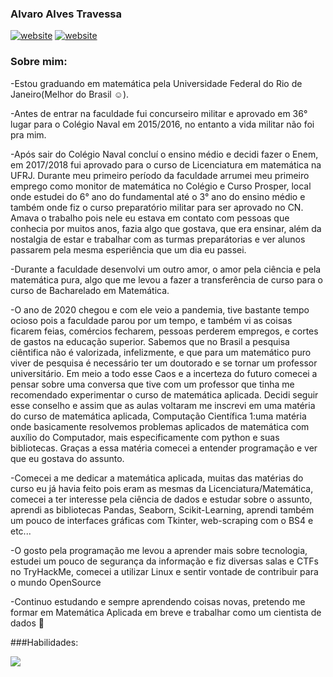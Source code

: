 ### Alvaro Alves Travessa

<a href="https://www.linkedin.com/in/alvaroat19/"><img src="https://img.shields.io/static/v1?label=&labelColor=505050&message=LinkedIn&color=%230076D6&style=flat&logo=linkedin&logoColor=%230076D6" alt="website"/></a>
<a href="https://www.instagram.com/alvaroat.19/"><img src="https://img.shields.io/static/v1?label=&labelColor=white&message=Instagram&color=5b0000&style=flat&logo=instagram&logoColor=%ff0000" alt="website"/></a>

### Sobre mim:
-Estou graduando em matemática pela Universidade Federal do Rio de Janeiro(Melhor do Brasil ☺️).

-Antes de entrar na faculdade fui concurseiro militar e aprovado em 36° lugar para o Colégio Naval em 2015/2016, no entanto a vida militar não foi pra mim.

-Após sair do Colégio Naval concluí o ensino médio e decidi fazer o Enem, em 2017/2018 fui aprovado para o curso de Licenciatura em matemática na UFRJ. Durante meu primeiro período da faculdade arrumei meu primeiro emprego como monitor de matemática no Colégio e Curso Prosper, local onde estudei do 6° ano do fundamental até o 3° ano do ensino médio e também onde fiz o curso preparatório militar para ser aprovado no CN. Amava o trabalho pois nele eu estava em contato com pessoas que conhecia por muitos anos, fazia algo que gostava, que era ensinar, além da nostalgia de estar e trabalhar com as turmas preparátorias e ver alunos passarem pela mesma esperiência que um dia eu passei.

-Durante a faculdade desenvolvi um outro amor, o amor pela ciência e pela matemática pura, algo que me levou a fazer a transferência de curso para o curso de Bacharelado em Matemática.

-O ano de 2020 chegou e com ele veio a pandemia, tive bastante tempo ocioso pois a faculdade parou por um tempo, e também vi as coisas ficarem feias, comércios fecharem, pessoas perderem empregos, e cortes de gastos na educação superior. Sabemos que no Brasil a pesquisa ciêntifica não é valorizada, infelizmente, e que para um matemático puro viver de pesquisa é necessário ter um doutorado e se tornar um professor universitário. Em meio a todo esse Caos e a incerteza do futuro comecei a pensar sobre uma conversa que tive com um professor que tinha me recomendado experimentar o curso de matemática aplicada. Decidi seguir esse conselho e assim que as aulas voltaram me inscrevi em uma matéria do curso de matemática aplicada, Computação Científica 1:uma matéria onde basicamente resolvemos problemas aplicados de matemática com auxílio do Computador, mais especificamente com python e suas bibliotecas. Graças a essa matéria comecei a entender programação e ver que eu gostava do assunto.

-Comecei a me dedicar a matemática aplicada, muitas das matérias do curso eu já havia feito pois eram as mesmas da Licenciatura/Matemática, comecei a ter interesse pela ciência de dados e estudar sobre o assunto, aprendi as bibliotecas Pandas, Seaborn, Scikit-Learning, aprendi também um pouco de interfaces gráficas com Tkinter, web-scraping com o BS4 e etc...

-O gosto pela programação me levou a aprender mais sobre tecnologia, estudei um pouco de segurança da informação e fiz diversas salas e CTFs no TryHackMe, comecei a utilizar Linux e sentir vontade de contribuir para o mundo OpenSource

-Continuo estudando e sempre aprendendo coisas novas, pretendo me formar em Matemática Aplicada em breve e trabalhar como um cientista de dados 🙂

###Habilidades:

<img src="https://img.shields.io/static/v1?label=&labelColor=white&message=MySQL&color=&style=flat&logo=MySQL&logoColor=5b0000"></a>



